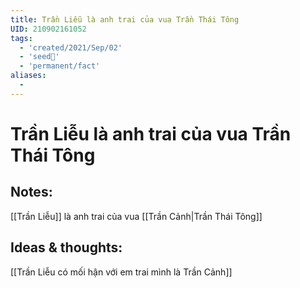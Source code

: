 ```yaml
---
title: Trần Liễu là anh trai của vua Trần Thái Tông
UID: 210902161052
tags:
  - 'created/2021/Sep/02'
  - 'seed🥜'
  - 'permanent/fact'
aliases:
  - 
---
```

# Trần Liễu là anh trai của vua Trần Thái Tông

## Notes:
[[Trần Liễu]] là anh trai của vua [[Trần Cảnh|Trần Thái Tông]]

## Ideas & thoughts:
[[Trần Liễu có mối hận với em trai mình là Trần Cảnh]]
